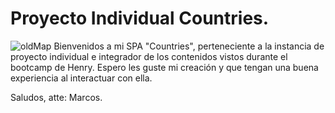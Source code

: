 # Proyecto Individual Countries.
![oldMap](https://github.com/MarcosMoreno0912/PI_Countries_Marcos-/assets/99094167/68d9c0d5-cba4-4f0f-b239-b622f5edab22)
Bienvenidos a mi SPA "Countries", perteneciente a la instancia de proyecto individual e integrador de los contenidos vistos durante el bootcamp de Henry.
Espero les guste mi creación y que tengan una buena experiencia al interactuar con ella.

Saludos, atte: Marcos.
